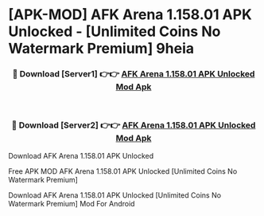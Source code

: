 # [APK-MOD] AFK Arena 1.158.01 APK Unlocked - [Unlimited Coins No Watermark Premium] 9heia



<div align="center">
<h3>🔴 Download [Server1] 👉👉 <a href="https://momento.my/?title=AFK_Arena_1.158.01_APK_Unlocked">AFK Arena 1.158.01 APK Unlocked Mod Apk</a></h3><br>

<h3>🔴 Download [Server2] 👉👉 <a href="https://momento.my/?title=AFK_Arena_1.158.01_APK_Unlocked">AFK Arena 1.158.01 APK Unlocked Mod Apk</a></h3>
</div>



Download AFK Arena 1.158.01 APK Unlocked 

Free APK MOD AFK Arena 1.158.01 APK Unlocked [Unlimited Coins No Watermark Premium]

Download AFK Arena 1.158.01 APK Unlocked [Unlimited Coins No Watermark Premium] Mod For Android
